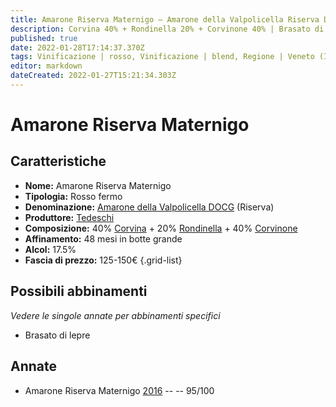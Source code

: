 ```yaml
---
title: Amarone Riserva Maternigo – Amarone della Valpolicella Riserva DOCG – Tedeschi – Veneto (IT) – 125-150€ – 5★
description: Corvina 40% + Rondinella 20% + Corvinone 40% | Brasato di lepre
published: true
date: 2022-01-28T17:14:37.370Z
tags: Vinificazione | rosso, Vinificazione | blend, Regione | Veneto (IT), Vinificazione | fermo, Prezzi | 125-150€, Vitigni | Corvina, Vitigni | Rondinella, Vitigni | Corvinone, Alimento | lepre, Cottura | brasato
editor: markdown
dateCreated: 2022-01-27T15:21:34.303Z
---
```


# Amarone Riserva Maternigo

## Caratteristiche
- **Nome:** <span class="nome">Amarone Riserva Maternigo</span>
- **Tipologia:** Rosso fermo
- **Denominazione:** <span class="denominazione">[Amarone della Valpolicella DOCG](/denominazioni/Italia/Veneto/DOCG/Amarone-della-Valpolicella) (Riserva)</span>
- **Produttore:** <span class="cantina">[Tedeschi](/produttori/Italia/Veneto/Tedeschi)</span> 
- **Composizione:** 40% [Corvina](/vitigni/Italia/bacca-nera/corvina) + 20% [Rondinella](/vitigni/Italia/bacca-nera/rondinella) + 40% [Corvinone](/vitigni/Italia/bacca-nera/corvinone)
- **Affinamento:** 48 mesi in botte grande
- **Alcol:** 17.5%
- **Fascia di prezzo:** 125-150€
{.grid-list}

## Possibili abbinamenti
*Vedere le singole annate per abbinamenti specifici*

- Brasato di lepre

## Annate
- Amarone Riserva Maternigo [2016](vini/Italia/Veneto/Tedeschi/Amarone-Riserva-Maternigo/2016) -- <span class="star-5"></span> -- 95/100

